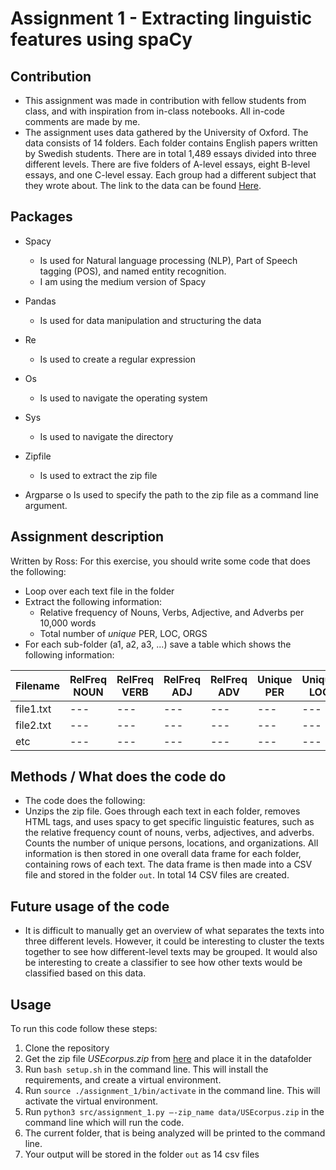 
# Assignment 1 - Extracting linguistic features using spaCy

## Contribution 
- This assignment was made in contribution with fellow students from class, and with inspiration from in-class notebooks. All in-code comments are made by me. 
- The assignment uses data gathered by the University of Oxford. The data consists of 14 folders. Each folder contains English papers written by Swedish students. There are in total 1,489 essays divided into three different levels. There are five folders of A-level essays, eight B-level essays, and one C-level essay. Each group had a different subject that they wrote about. The link to the data can be found [Here](https://ota.bodleian.ox.ac.uk/repository/xmlui/handle/20.500.12024/2457). 
## Packages 
-	Spacy
    - Is used for Natural language processing (NLP), Part of Speech tagging (POS), and named entity recognition. 
    - I am using the medium version of Spacy
-	Pandas
    - Is used for data manipulation and structuring the data
-	Re
    - Is used to create a regular expression
-	Os
    - Is used to navigate the operating system
-	Sys
    - Is used to navigate the directory
-	Zipfile
    - Is used to extract the zip file

-	Argparse
o	Is used to specify the path to the zip file as a command line argument.
## Assignment description 
Written by Ross:
For this exercise, you should write some code that does the following:

- Loop over each text file in the folder
- Extract the following information:
    - Relative frequency of Nouns, Verbs, Adjective, and Adverbs per 10,000 words
    - Total number of *unique* PER, LOC, ORGS
- For each sub-folder (a1, a2, a3, ...) save a table which shows the following information:

|Filename|RelFreq NOUN|RelFreq VERB|RelFreq ADJ|RelFreq ADV|Unique PER|Unique LOC|Unique ORG|
|---|---|---|---|---|---|---|---|
|file1.txt|---|---|---|---|---|---|---|
|file2.txt|---|---|---|---|---|---|---|
|etc|---|---|---|---|---|---|---|

## Methods / What does the code do
- The code does the following:
- Unzips the zip file. Goes through each text in each folder, removes HTML tags, and uses spacy to get specific linguistic features, such as the relative frequency count of nouns, verbs, adjectives, and adverbs. Counts the number of unique persons, locations, and organizations. All information is then stored in one overall data frame for each folder, containing rows of each text. The data frame is then made into a CSV file and stored in the folder ```out```. In total 14 CSV files are created.

## Future usage of the code
- It is difficult to manually get an overview of what separates the texts into three different levels. However, it could be interesting to cluster the texts together to see how different-level texts may be grouped. It would also be interesting to create a classifier to see how other texts would be classified based on this data.

## Usage 
To run this code follow these steps:
1.	Clone the repository
2.	Get the zip file *USEcorpus.zip* from [here]( https://ota.bodleian.ox.ac.uk/repository/xmlui/handle/20.500.12024/2457#) and place it in the datafolder
3.	Run ```bash setup.sh``` in the command line. This will install the requirements, and create a virtual environment. 
4.	Run ```source ./assignment_1/bin/activate``` in the command line. This will activate the virtual environment. 
5.	Run ```python3 src/assignment_1.py –-zip_name data/USEcorpus.zip``` in the command line which will run the code. 
6.	The current folder, that is being analyzed will be printed to the command line.
7.	Your output will be stored in the folder ```out```  as 14 csv files
